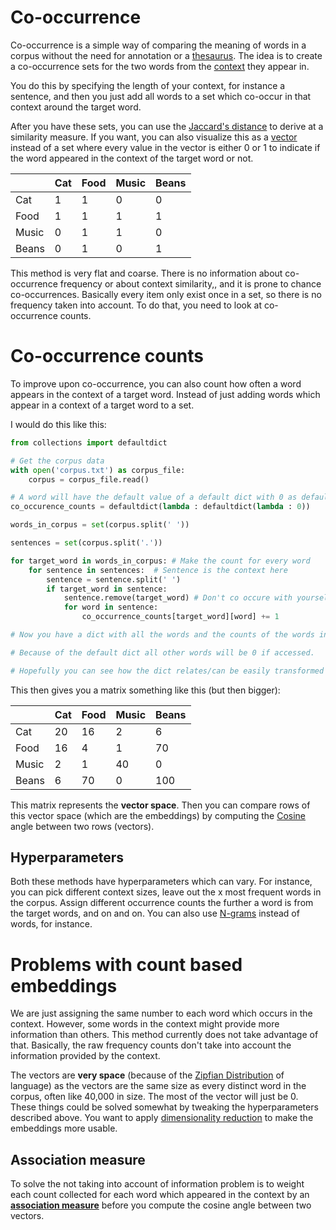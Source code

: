 # Co-occurrence

Co-occurrence is a simple way of comparing the meaning of words in a corpus without the need for annotation or a [thesaurus](../Data/Thesaurus.md).  The idea is to create a co-occurrence sets for the two words from the [context](Context.md) they appear in. 

You do this by specifying the length of your context, for instance a sentence, and then you just add all words to a set which co-occur in that context around the target word.  
 
After you have these sets, you can use the [Jaccard's distance](Jaccard's%20distance.md) to derive at a similarity measure. If you want, you can also visualize this as a [vector](Vector%20semantics.md) instead of a set where every value in the vector is either 0 or 1 to indicate if the word appeared in the context of the target word or not. 

|       | Cat | Food | Music | Beans |
| ----- | --- | ---- | ----- | ----- |
| Cat   | 1   | 1    | 0     | 0     |
| Food  | 1   | 1    | 1     | 1     |
| Music | 0   | 1    | 1     | 0     |
| Beans | 0   | 1    | 0     | 1     |

This method is very flat and coarse. There is no information about co-occurrence frequency or about context similarity,, and it is prone to chance co-occurrences. Basically every item only exist once in a set, so there is no frequency taken into account. To do that, you need to look at co-occurrence counts.  

# Co-occurrence counts 
To improve upon co-occurrence, you can also count how often a word appears in the context of a target word. Instead of just adding words which appear in a context of a target word to a set. 

I would do this like this:

```python
from collections import defaultdict

# Get the corpus data
with open('corpus.txt') as corpus_file:
	corpus = corpus_file.read()

# A word will have the default value of a default dict with 0 as default value
co_occurence_counts = defaultdict(lambda : defaultdict(lambda : 0))

words_in_corpus = set(corpus.split(' '))

sentences = set(corpus.split('.'))

for target_word in words_in_corpus: # Make the count for every word 
	for sentence in sentences:  # Sentence is the context here
		sentence = sentence.split(' ')
		if target_word in sentence:
			sentence.remove(target_word) # Don't co occure with yourself
			for word in sentence:
				co_occurrence_counts[target_word][word] += 1

# Now you have a dict with all the words and the counts of the words in their context

# Because of the default dict all other words will be 0 if accessed.

# Hopefully you can see how the dict relates/can be easily transformed to a matrix/vector space 
```

This then gives you a matrix something like this (but then bigger):

|       | Cat | Food | Music | Beans |
| ----- | --- | ---- | ----- | ----- |
| Cat   | 20   | 16   | 2     | 6     |
| Food  | 16  | 4    | 1     | 70    |
| Music | 2   | 1    | 40     | 0     |
| Beans | 6   | 70   | 0     | 100     |

This matrix represents the **vector space**. Then you can compare rows of this vector space (which are the embeddings) by computing the [Cosine](Cosine.md) angle between two rows (vectors). 


## Hyperparameters 
Both these methods have hyperparameters which can vary. For instance, you can pick different context sizes, leave out the x most frequent words in the corpus. Assign different occurrence counts the further a word is from the target words, and on and on. You can also use [N-grams](../Languages/N-grams.md) instead of words, for instance.

# Problems with count based embeddings
We are just assigning the same number to each word which occurs in the context. However, some words in the context might provide more information than others. This method currently does not take advantage of that. Basically, the raw frequency counts don't take into account the information provided by the context. 

The vectors are **very space** (because of the [Zipfian Distribution](../Languages/Zipfian%20Distribution.md) of language) as the vectors are the same size as every distinct word in the corpus, often like 40,000 in size. The most of the vector will just be 0. These things could be solved somewhat by tweaking the hyperparameters described above. You want to apply [dimensionality reduction](Dimensionality%20reduction.md) to make the embeddings more usable. 

## Association measure
To solve the not taking into account of information problem is to weight each count collected for each word which appeared in the context by an **[association measure](Association%20measure.md)** before you compute the cosine angle between two vectors. 

